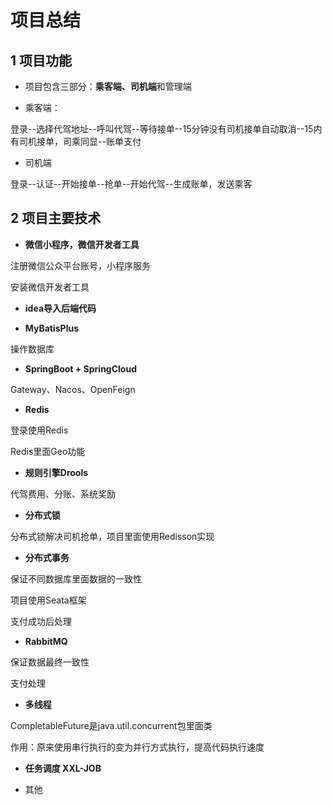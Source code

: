 # 项目总结

## 1 项目功能

* 项目包含三部分：**乘客端、司机端**和管理端

* 乘客端：

登录--选择代驾地址--呼叫代驾--等待接单--15分钟没有司机接单自动取消--15内有司机接单，司乘同显--账单支付

* 司机端

登录--认证--开始接单--抢单--开始代驾--生成账单，发送乘客



## 2 项目主要技术

* **微信小程序，微信开发者工具**

注册微信公众平台账号，小程序服务

安装微信开发者工具



* **idea导入后端代码**



* **MyBatisPlus**

操作数据库



* **SpringBoot + SpringCloud**

Gateway、Nacos、OpenFeign



* **Redis**

登录使用Redis

Redis里面Geo功能



* **规则引擎Drools**

代驾费用、分账、系统奖励



* **分布式锁**

分布式锁解决司机抢单，项目里面使用Redisson实现



* **分布式事务**

保证不同数据库里面数据的一致性

项目使用Seata框架

支付成功后处理



* **RabbitMQ**

保证数据最终一致性

支付处理



* **多线程**

CompletableFuture是java.util.concurrent包里面类

作用：原来使用串行执行的变为并行方式执行，提高代码执行速度



* **任务调度 XXL-JOB**



* 其他







